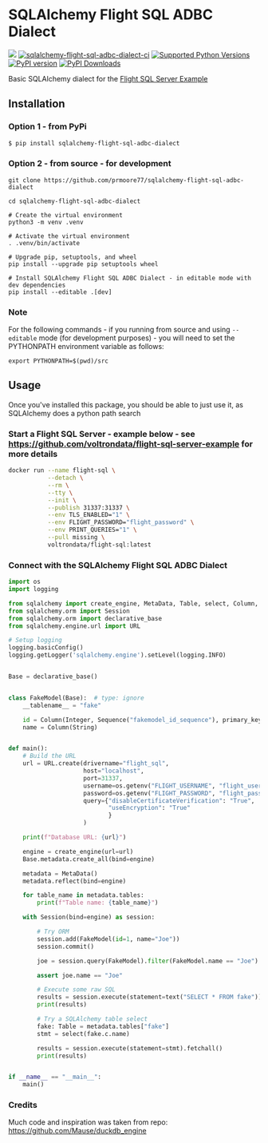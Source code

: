 # SQLAlchemy Flight SQL ADBC Dialect 

[<img src="https://img.shields.io/badge/GitHub-prmoore77%2Fsqlalchemy--flight--sql--adbc--dialect-blue.svg?logo=Github">](https://github.com/prmoore77/sqlalchemy-flight-sql-adbc-dialect)
[![sqlalchemy-flight-sql-adbc-dialect-ci](https://github.com/prmoore77/sqlalchemy-flight-sql-adbc-dialect/actions/workflows/ci.yml/badge.svg)](https://github.com/prmoore77/sqlalchemy-flight-sql-adbc-dialect/actions/workflows/ci.yml)
[![Supported Python Versions](https://img.shields.io/pypi/pyversions/sqlalchemy--flight--sql--adbc--dialect)](https://pypi.org/project/sqlalchemy-flight-sql-adbc-dialect/)
[![PyPI version](https://badge.fury.io/py/sqlalchemy-flight-sql-adbc-dialect.svg)](https://badge.fury.io/py/sqlalchemy-flight-sql-adbc-dialect)
[![PyPI Downloads](https://img.shields.io/pypi/dm/sqlalchemy--flight--sql--adbc--dialect.svg)](https://pypi.org/project/sqlalchemy-flight-sql-adbc-dialect/)

Basic SQLAlchemy dialect for the [Flight SQL Server Example](https://github.com/voltrondata/flight-sql-server-example)

## Installation

### Option 1 - from PyPi
```sh
$ pip install sqlalchemy-flight-sql-adbc-dialect
```

### Option 2 - from source - for development
```shell
git clone https://github.com/prmoore77/sqlalchemy-flight-sql-adbc-dialect

cd sqlalchemy-flight-sql-adbc-dialect

# Create the virtual environment
python3 -m venv .venv

# Activate the virtual environment
. .venv/bin/activate

# Upgrade pip, setuptools, and wheel
pip install --upgrade pip setuptools wheel

# Install SQLAlchemy Flight SQL ADBC Dialect - in editable mode with dev dependencies
pip install --editable .[dev]
```

### Note
For the following commands - if you running from source and using `--editable` mode (for development purposes) - you will need to set the PYTHONPATH environment variable as follows:
```shell
export PYTHONPATH=$(pwd)/src
```

## Usage

Once you've installed this package, you should be able to just use it, as SQLAlchemy does a python path search

### Start a Flight SQL Server - example below - see https://github.com/voltrondata/flight-sql-server-example for more details
```bash
docker run --name flight-sql \
           --detach \
           --rm \
           --tty \
           --init \
           --publish 31337:31337 \
           --env TLS_ENABLED="1" \
           --env FLIGHT_PASSWORD="flight_password" \
           --env PRINT_QUERIES="1" \
           --pull missing \
           voltrondata/flight-sql:latest
```

### Connect with the SQLAlchemy Flight SQL ADBC Dialect
```python
import os
import logging

from sqlalchemy import create_engine, MetaData, Table, select, Column, text, Integer, String, Sequence
from sqlalchemy.orm import Session
from sqlalchemy.orm import declarative_base
from sqlalchemy.engine.url import URL

# Setup logging
logging.basicConfig()
logging.getLogger('sqlalchemy.engine').setLevel(logging.INFO)


Base = declarative_base()


class FakeModel(Base):  # type: ignore
    __tablename__ = "fake"

    id = Column(Integer, Sequence("fakemodel_id_sequence"), primary_key=True)
    name = Column(String)


def main():
    # Build the URL
    url = URL.create(drivername="flight_sql",
                     host="localhost",
                     port=31337,
                     username=os.getenv("FLIGHT_USERNAME", "flight_username"),
                     password=os.getenv("FLIGHT_PASSWORD", "flight_password"),
                     query={"disableCertificateVerification": "True",
                            "useEncryption": "True"
                            }
                     )

    print(f"Database URL: {url}")

    engine = create_engine(url=url)
    Base.metadata.create_all(bind=engine)

    metadata = MetaData()
    metadata.reflect(bind=engine)

    for table_name in metadata.tables:
        print(f"Table name: {table_name}")

    with Session(bind=engine) as session:

        # Try ORM
        session.add(FakeModel(id=1, name="Joe"))
        session.commit()

        joe = session.query(FakeModel).filter(FakeModel.name == "Joe").first()

        assert joe.name == "Joe"

        # Execute some raw SQL
        results = session.execute(statement=text("SELECT * FROM fake")).fetchall()
        print(results)

        # Try a SQLAlchemy table select
        fake: Table = metadata.tables["fake"]
        stmt = select(fake.c.name)

        results = session.execute(statement=stmt).fetchall()
        print(results)


if __name__ == "__main__":
    main()
```

### Credits
Much code and inspiration was taken from repo: https://github.com/Mause/duckdb_engine
